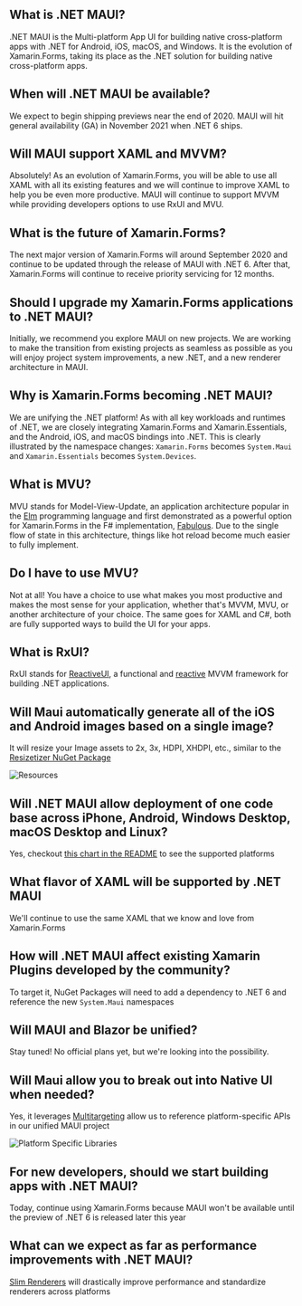 ## What is .NET MAUI?

.NET MAUI is the Multi-platform App UI for building native cross-platform apps with .NET for Android, iOS, macOS, and Windows. It is the evolution of Xamarin.Forms, taking its place as the .NET solution for building native cross-platform apps.

## When will .NET MAUI be available?

We expect to begin shipping previews near the end of 2020. MAUI will hit general availability (GA) in November 2021 when .NET 6 ships.

## Will MAUI support XAML and MVVM?

Absolutely! As an evolution of Xamarin.Forms, you will be able to use all XAML with all its existing features and we will continue to improve XAML to help you be even more productive. MAUI will continue to support MVVM while providing developers options to use RxUI and MVU.

## What is the future of Xamarin.Forms?

The next major version of Xamarin.Forms will around September 2020 and continue to be updated through the release of MAUI with .NET 6. After that, Xamarin.Forms will continue to receive priority servicing for 12 months.

## Should I upgrade my Xamarin.Forms applications to .NET MAUI?

Initially, we recommend you explore MAUI on new projects. We are working to make the transition from existing projects as seamless as possible as you will enjoy project system improvements, a new .NET, and a new renderer architecture in MAUI.

## Why is Xamarin.Forms becoming .NET MAUI?

We are unifying the .NET platform! As with all key workloads and runtimes of .NET, we are closely integrating Xamarin.Forms and Xamarin.Essentials, and the Android, iOS, and macOS bindings into .NET. This is clearly illustrated by the namespace changes: `Xamarin.Forms` becomes `System.Maui` and `Xamarin.Essentials` becomes `System.Devices`. 

## What is MVU?

MVU stands for Model-View-Update, an application architecture popular in the [Elm](https://elmprogramming.com/model-view-update-part-1.html) programming language and first demonstrated as a powerful option for Xamarin.Forms in the F# implementation, [Fabulous](https://fsprojects.github.io/Fabulous/Fabulous.XamarinForms/). Due to the single flow of state in this architecture, things like hot reload become much easier to fully implement.

## Do I have to use MVU?

Not at all! You have a choice to use what makes you most productive and makes the most sense for your application, whether that's MVVM, MVU, or another architecture of your choice. The same goes for XAML and C#, both are fully supported ways to build the UI for your apps.

## What is RxUI?

RxUI stands for [ReactiveUI](https://reactiveui.net/), a functional and [reactive](https://reactiveui.net/docs/reactive-programming/) MVVM framework for building .NET applications.  
## Will Maui automatically generate all of the iOS and Android images based on a single image?
It will resize your Image assets to 2x, 3x, HDPI, XHDPI, etc., similar to the [Resizetizer NuGet Package](https://redth.codes/resizetizer-nt-shared-images-for-xamarin/)

![Resources](https://codetraveler.io/content/images/2020/05/Resources.png)

##  Will .NET MAUI allow deployment of one code base across iPhone, Android, Windows Desktop, macOS Desktop and Linux?
Yes, checkout [this chart in the README](https://github.com/dotnet/maui#xamarinforms-vs-maui) to see the supported platforms

## What flavor of XAML will be supported by .NET MAUI
We'll continue to use the same XAML that we know and love from Xamarin.Forms

## How will .NET MAUI affect existing Xamarin Plugins developed by the community?
To target it, NuGet Packages will need to add a dependency to .NET 6 and reference the new `System.Maui` namespaces

## Will MAUI and Blazor be unified?
Stay tuned! No official plans yet, but we're looking into the possibility.

## Will Maui allow you to break out into Native UI when needed?
Yes, it leverages [Multitargeting](https://docs.microsoft.com/visualstudio/mac/project-multitargeting?WT.mc_id=maui-github-bramin) allow us to reference platform-specific APIs in our unified MAUI project

 ![Platform Specific Libraries](https://codetraveler.io/content/images/2020/05/Picture1.png)
 
## For new developers, should we start building apps with .NET MAUI?
Today, continue using Xamarin.Forms because MAUI won't be available until the preview of .NET 6 is released later this year

## What can we expect as far as performance improvements with .NET MAUI?
[Slim Renderers](https://github.com/dotnet/maui/issues/28) will drastically improve performance and standardize renderers across platforms